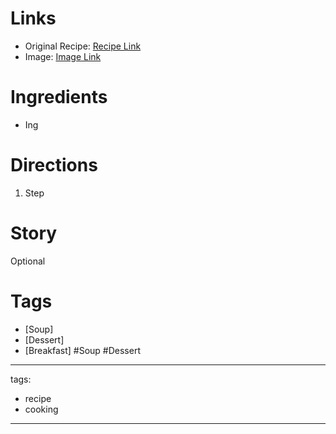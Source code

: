 # Links
* Original Recipe: [Recipe Link]()
* Image: [Image Link]()
# Ingredients
* Ing
# Directions
1. Step
# Story
Optional
# Tags
* [Soup]
* [Dessert]
* [Breakfast]
#Soup #Dessert
---
tags:
  - recipe
  - cooking
---